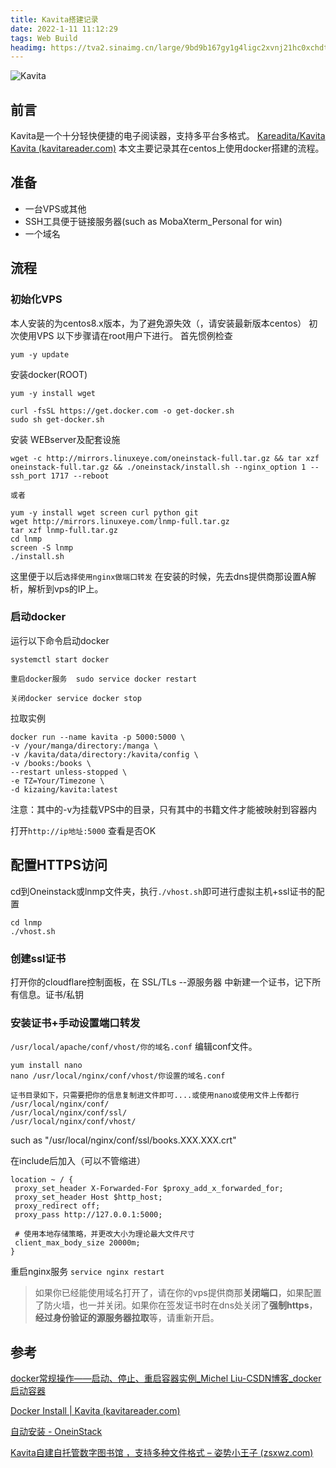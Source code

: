 ```yaml
---
title: Kavita搭建记录
date: 2022-1-11 11:12:29
tags: Web Build
headimg: https://tva2.sinaimg.cn/large/9bd9b167gy1g4ligc2xvnj21hc0xchdt.jpg
---
```

![Kavita](https://socialify.git.ci/Kareadita/Kavita/image?font=Bitter&language=1&name=1&owner=1&pattern=Overlapping%20Hexagons&stargazers=1&theme=Dark)



## 前言
Kavita是一个十分轻快便捷的电子阅读器，支持多平台多格式。
[Kareadita/Kavita](https://github.com/Kareadita/Kavita)
[Kavita (kavitareader.com)](https://www.kavitareader.com/#home)
本文主要记录其在centos上使用docker搭建的流程。

## 准备
- 一台VPS或其他
- SSH工具便于链接服务器(such as MobaXterm_Personal   for win)
- 一个域名

## 流程

### 初始化VPS
本人安装的为centos8.x版本，为了避免源失效（，请安装最新版本centos）
初次使用VPS
以下步骤请在root用户下进行。
首先惯例检查
```
yum -y update
```

安装docker(ROOT)
```
yum -y install wget

curl -fsSL https://get.docker.com -o get-docker.sh
sudo sh get-docker.sh
```

安装 WEBserver及配套设施
```
wget -c http://mirrors.linuxeye.com/oneinstack-full.tar.gz && tar xzf oneinstack-full.tar.gz && ./oneinstack/install.sh --nginx_option 1 --ssh_port 1717 --reboot

或者

yum -y install wget screen curl python git
wget http://mirrors.linuxeye.com/lnmp-full.tar.gz
tar xzf lnmp-full.tar.gz
cd lnmp
screen -S lnmp
./install.sh
```
这里便于以后```选择使用nginx做端口转发``` 
在安装的时候，先去dns提供商那设置A解析，解析到vps的IP上。
### 启动docker
运行以下命令启动docker
```
systemctl start docker
```

```
重启docker服务  sudo service docker restart

关闭docker service docker stop
```

拉取实例
```
docker run --name kavita -p 5000:5000 \
-v /your/manga/directory:/manga \
-v /kavita/data/directory:/kavita/config \
-v /books:/books \
--restart unless-stopped \
-e TZ=Your/Timezone \
-d kizaing/kavita:latest
```
注意：其中的-v为挂载VPS中的目录，只有其中的书籍文件才能被映射到容器内

打开```http://ip地址:5000``` 查看是否OK

## 配置HTTPS访问
cd到Oneinstack或lnmp文件夹，执行`./vhost.sh`即可进行虚拟主机+ssl证书的配置
```
cd lnmp
./vhost.sh
```
### 创建ssl证书
打开你的cloudflare控制面板，在 SSL/TLs --源服务器 中新建一个证书，记下所有信息。证书/私钥




### 安装证书+手动设置端口转发
```/usr/local/apache/conf/vhost/你的域名.conf```
编辑conf文件。
```
yum install nano
nano /usr/local/nginx/conf/vhost/你设置的域名.conf
```
```
证书目录如下，只需要把你的信息复制进文件即可....或使用nano或使用文件上传都行
/usr/local/nginx/conf/
/usr/local/nginx/conf/ssl/
/usr/local/nginx/conf/vhost/
```
such as "/usr/local/nginx/conf/ssl/books.XXX.XXX.crt"

在include后加入（可以不管缩进）
```
location ~ / {  
 proxy_set_header X-Forwarded-For $proxy_add_x_forwarded_for;  
 proxy_set_header Host $http_host;  
 proxy_redirect off;  
 proxy_pass http://127.0.0.1:5000;  
   
 # 使用本地存储策略，并更改大小为理论最大文件尺寸  
 client_max_body_size 20000m;  
}
```

重启nginx服务
```service nginx restart```

>如果你已经能使用域名打开了，请在你的vps提供商那**关闭端口**，如果配置了防火墙，也一并关闭。如果你在签发证书时在dns处关闭了**强制https**，**经过身份验证的源服务器拉取**等，请重新开启。




## 参考
[docker常规操作——启动、停止、重启容器实例_Michel Liu-CSDN博客_docker启动容器](https://blog.csdn.net/Michel4Liu/article/details/80889977)

[Docker Install | Kavita (kavitareader.com)](https://wiki.kavitareader.com/en/install/docker-install)

[自动安装 - OneinStack](https://oneinstack.com/auto/)

[Kavita自建自托管数字图书馆 ，支持多种文件格式 – 姿势小王子 (zsxwz.com)](https://zsxwz.com/2021/12/10/kavita%E8%87%AA%E5%BB%BA%E8%87%AA%E6%89%98%E7%AE%A1%E6%95%B0%E5%AD%97%E5%9B%BE%E4%B9%A6%E9%A6%86-%EF%BC%8C%E6%94%AF%E6%8C%81%E5%A4%9A%E7%A7%8D%E6%96%87%E4%BB%B6%E6%A0%BC%E5%BC%8F/)